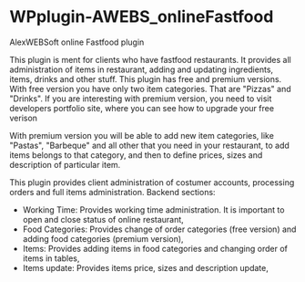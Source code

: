 # WPplugin-AWEBS_onlineFastfood

AlexWEBSoft online Fastfood plugin

This plugin is ment for clients who have fastfood restaurants. It provides all administration of items in restaurant, adding and updating ingredients, items, drinks and other stuff. This plugin has free and premium versions. With free version you have only two item categories. That are "Pizzas" and "Drinks". If you are interesting with premium version, you need to visit developers portfolio site, where you can see how to upgrade your free verison

With premium version you will be able to add new item categories, like "Pastas", "Barbeque" and all other that you need in your restaurant, to add items belongs to that category, and then to define prices, sizes and description of particular item.

This plugin provides client administration of costumer accounts, processing orders and full items administration.
Backend sections:

- Working Time: Provides working time administration. It is important to open and close status of online restaurant,
- Food Categories: Provides change of order categories (free version) and adding food categories (premium version),
- Items: Provides adding items in food categories and changing order of items in tables,
- Items update: Provides items price, sizes and description update,

